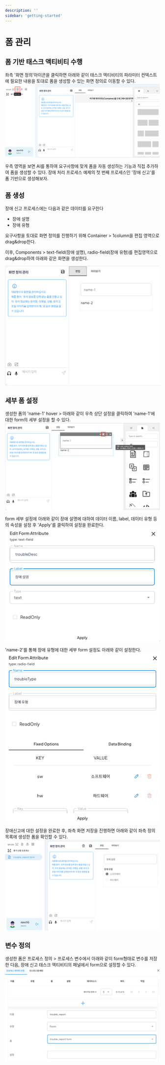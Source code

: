 ```yaml
---
description: ''
sidebar: 'getting-started'
---
```

# 폼 관리

## 폼 기반 태스크 액티비티 수행

좌측 '화면 정의'아이콘을 클릭하면 아래와 같이 태스크 액티비티의 파라미터 컨텍스트에 필요한 내용을 토대로 폼을 생성할 수 있는 화면 정의로 이동할 수 있다.
![](../../uengine-image/화면정의-1.png)

우측 영역을 보면 AI를 통하여 요구사항에 맞게 폼을 자동 생성하는 기능과 직접 추가하여 폼을 생성할 수 있다. 장애 처리 프로세스 예제의 첫 번째 프로세스인 '장애 신고'를 폼 기반으로 생성해보자.

## 폼 생성

장애 신고 프로세스에는 다음과 같은 데이터를 요구한다

- 장애 설명
- 장애 유형

요구사항을 토대로 화면 정의를 진행하기 위해 Container > 1column을 편집 영역으로 drag&drop한다.

이후, Components > text-field(장애 설명), radio-field(장애 유형)를 편집영역으로 drag&drop하여 아래와 같은 화면을 생성한다.

![](../../uengine-image/화면정의-2.png)


## 세부 폼 설정

생성한 폼의 'name-1' hover > 아래와 같이 우측 상단 설정을 클릭하여 'name-1'에 대한 form의 세부 설정을 할 수 있다.
![](../../uengine-image/화면정의-3.png)

form 세부 설정에 아래와 같이 장애 설명에 대하여 데이터 이름, label, 데이터 유형 등의 속성을 설정 후 'Apply'를 클릭하여 설정을 완료한다.
![](../../uengine-image/화면정의-4.png)

'name-2'를 통해 장애 유형에 대한 세부 form 설정도 아래와 같이 설정한다.
![](../../uengine-image/화면정의-5.png)

장애신고에 대한 설정을 완료한 후, 좌측 화면 저장을 진행하면 아래와 같이 좌측 정의 목록에 생성한 폼을 확인할 수 있다.
![](../../uengine-image/화면정의-6.png)

## 변수 정의

생성한 폼은 프로세스 정의 > 프로세스 변수에서 아래와 같이 form형태로 변수를 저장한 다음, 장애 신고 태스크 액티비티의 패널에서 form으로 설정할 수 있다.
![](../../uengine-image/정의화면-7.png)
